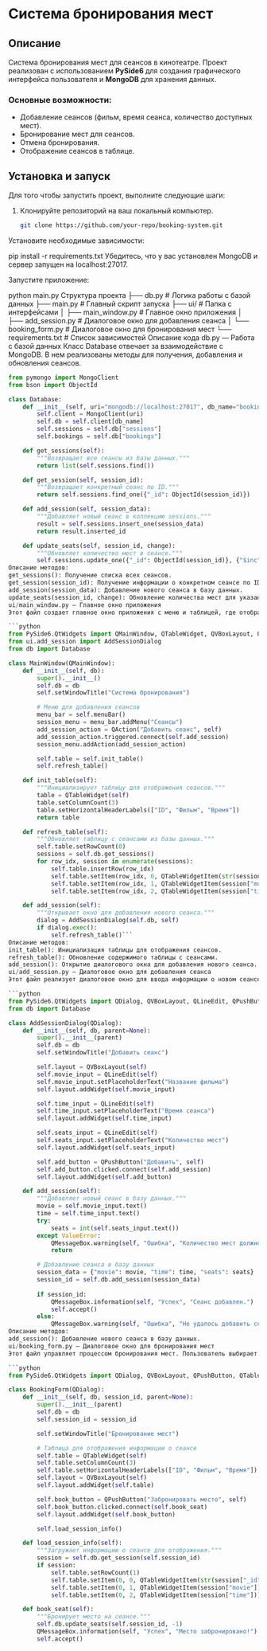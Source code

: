 # Система бронирования мест

## Описание

Система бронирования мест для сеансов в кинотеатре. Проект реализован с использованием **PySide6** для создания графического интерфейса пользователя и **MongoDB** для хранения данных.

### Основные возможности:
- Добавление сеансов (фильм, время сеанса, количество доступных мест).
- Бронирование мест для сеансов.
- Отмена бронирования.
- Отображение сеансов в таблице.

## Установка и запуск

Для того чтобы запустить проект, выполните следующие шаги:

1. Клонируйте репозиторий на ваш локальный компьютер.
   ```bash
   git clone https://github.com/your-repo/booking-system.git
Установите необходимые зависимости:

pip install -r requirements.txt
Убедитесь, что у вас установлен MongoDB и сервер запущен на localhost:27017.

Запустите приложение:

python main.py
Структура проекта
├── db.py                # Логика работы с базой данных
├── main.py              # Главный скрипт запуска
├── ui/                  # Папка с интерфейсами
│   ├── main_window.py   # Главное окно приложения
│   ├── add_session.py   # Диалоговое окно для добавления сеанса
│   └── booking_form.py  # Диалоговое окно для бронирования мест
└── requirements.txt     # Список зависимостей
Описание кода
db.py — Работа с базой данных
Класс Database отвечает за взаимодействие с MongoDB. В нем реализованы методы для получения, добавления и обновления сеансов.

```python
from pymongo import MongoClient
from bson import ObjectId

class Database:
    def __init__(self, uri="mongodb://localhost:27017", db_name="booking_system"):
        self.client = MongoClient(uri)
        self.db = self.client[db_name]
        self.sessions = self.db["sessions"]
        self.bookings = self.db["bookings"]

    def get_sessions(self):
        """Возвращает все сеансы из базы данных."""
        return list(self.sessions.find())

    def get_session(self, session_id):
        """Возвращает конкретный сеанс по ID."""
        return self.sessions.find_one({"_id": ObjectId(session_id)})

    def add_session(self, session_data):
        """Добавляет новый сеанс в коллекцию sessions."""
        result = self.sessions.insert_one(session_data)
        return result.inserted_id

    def update_seats(self, session_id, change):
        """Обновляет количество мест в сеансе."""
        self.sessions.update_one({"_id": ObjectId(session_id)}, {"$inc": {"seats": change}})```
Описание методов:
get_sessions(): Получение списка всех сеансов.
get_session(session_id): Получение информации о конкретном сеансе по ID.
add_session(session_data): Добавление нового сеанса в базу данных.
update_seats(session_id, change): Обновление количества мест для указанного сеанса.
ui/main_window.py — Главное окно приложения
Этот файл создает главное окно приложения с меню и таблицей, где отображаются все сеансы. Также есть возможность добавить новый сеанс через диалоговое окно.

```python
from PySide6.QtWidgets import QMainWindow, QTableWidget, QVBoxLayout, QWidget, QAction, QTableWidgetItem
from ui.add_session import AddSessionDialog
from db import Database

class MainWindow(QMainWindow):
    def __init__(self, db):
        super().__init__()
        self.db = db
        self.setWindowTitle("Система бронирования")

        # Меню для добавления сеансов
        menu_bar = self.menuBar()
        session_menu = menu_bar.addMenu("Сеансы")
        add_session_action = QAction("Добавить сеанс", self)
        add_session_action.triggered.connect(self.add_session)
        session_menu.addAction(add_session_action)

        self.table = self.init_table()
        self.refresh_table()

    def init_table(self):
        """Инициализирует таблицу для отображения сеансов."""
        table = QTableWidget(self)
        table.setColumnCount(3)
        table.setHorizontalHeaderLabels(["ID", "Фильм", "Время"])
        return table

    def refresh_table(self):
        """Обновляет таблицу с сеансами из базы данных."""
        self.table.setRowCount(0)
        sessions = self.db.get_sessions()
        for row_idx, session in enumerate(sessions):
            self.table.insertRow(row_idx)
            self.table.setItem(row_idx, 0, QTableWidgetItem(str(session["_id"])))
            self.table.setItem(row_idx, 1, QTableWidgetItem(session["movie"]))
            self.table.setItem(row_idx, 2, QTableWidgetItem(session["time"]))

    def add_session(self):
        """Открывает окно для добавления нового сеанса."""
        dialog = AddSessionDialog(self.db, self)
        if dialog.exec():
            self.refresh_table()```
Описание методов:
init_table(): Инициализация таблицы для отображения сеансов.
refresh_table(): Обновление содержимого таблицы с сеансами.
add_session(): Открытие диалогового окна для добавления нового сеанса.
ui/add_session.py — Диалоговое окно для добавления сеанса
Этот файл реализует диалоговое окно для ввода информации о новом сеансе: название фильма, время и количество мест.

```python
from PySide6.QtWidgets import QDialog, QVBoxLayout, QLineEdit, QPushButton, QMessageBox
from db import Database

class AddSessionDialog(QDialog):
    def __init__(self, db, parent=None):
        super().__init__(parent)
        self.db = db
        self.setWindowTitle("Добавить сеанс")

        self.layout = QVBoxLayout(self)
        self.movie_input = QLineEdit(self)
        self.movie_input.setPlaceholderText("Название фильма")
        self.layout.addWidget(self.movie_input)

        self.time_input = QLineEdit(self)
        self.time_input.setPlaceholderText("Время сеанса")
        self.layout.addWidget(self.time_input)

        self.seats_input = QLineEdit(self)
        self.seats_input.setPlaceholderText("Количество мест")
        self.layout.addWidget(self.seats_input)

        self.add_button = QPushButton("Добавить", self)
        self.add_button.clicked.connect(self.add_session)
        self.layout.addWidget(self.add_button)

    def add_session(self):
        """Добавляет новый сеанс в базу данных."""
        movie = self.movie_input.text()
        time = self.time_input.text()
        try:
            seats = int(self.seats_input.text())
        except ValueError:
            QMessageBox.warning(self, "Ошибка", "Количество мест должно быть числом.")
            return

        # Добавление сеанса в базу данных
        session_data = {"movie": movie, "time": time, "seats": seats}
        session_id = self.db.add_session(session_data)
        
        if session_id:
            QMessageBox.information(self, "Успех", "Сеанс добавлен.")
            self.accept()
        else:
            QMessageBox.warning(self, "Ошибка", "Не удалось добавить сеанс.")```
Описание методов:
add_session(): Добавление нового сеанса в базу данных.
ui/booking_form.py — Диалоговое окно для бронирования мест
Этот файл управляет процессом бронирования мест. Пользователь выбирает сеанс и бронирует места.

```python
from PySide6.QtWidgets import QDialog, QVBoxLayout, QPushButton, QTableWidget, QTableWidgetItem, QMessageBox

class BookingForm(QDialog):
    def __init__(self, db, session_id, parent=None):
        super().__init__(parent)
        self.db = db
        self.session_id = session_id

        self.setWindowTitle("Бронирование мест")

        # Таблица для отображения информации о сеансе
        self.table = QTableWidget(self)
        self.table.setColumnCount(3)
        self.table.setHorizontalHeaderLabels(["ID", "Фильм", "Время"])
        self.layout = QVBoxLayout(self)
        self.layout.addWidget(self.table)

        self.book_button = QPushButton("Забронировать место", self)
        self.book_button.clicked.connect(self.book_seat)
        self.layout.addWidget(self.book_button)

        self.load_session_info()

    def load_session_info(self):
        """Загружает информацию о сеансе для отображения."""
        session = self.db.get_session(self.session_id)
        if session:
            self.table.setRowCount(1)
            self.table.setItem(0, 0, QTableWidgetItem(str(session["_id"])))
            self.table.setItem(0, 1, QTableWidgetItem(session["movie"]))
            self.table.setItem(0, 2, QTableWidgetItem(session["time"]))

    def book_seat(self):
        """Бронирует место на сеансе."""
        self.db.update_seats(self.session_id, -1)
        QMessageBox.information(self, "Успех", "Место забронировано!")
        self.accept()
```





